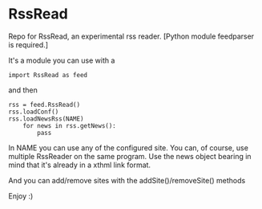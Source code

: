 RssRead
=======

Repo for RssRead, an experimental rss reader. 
[Python module feedparser is required.]

It's a module you can use with a 

    import RssRead as feed

and then

    rss = feed.RssRead() 
    rss.loadConf()
    rss.loadNewsRss(NAME)
        for news in rss.getNews():
            pass
 
In NAME you can use any of the configured site.
You can, of course, use multiple RssReader on the same program.
Use the news object bearing in mind that it's already in a xthml link format.

And you can add/remove sites with the addSite()/removeSite() methods


Enjoy :)
